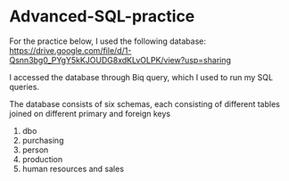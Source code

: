 # Advanced-SQL-practice

For the practice below, I used the following database: https://drive.google.com/file/d/1-Qsnn3bg0_PYgY5kKJOUDG8xdKLvOLPK/view?usp=sharing

I accessed the database through Biq query, which I used to run my SQL queries.

The database consists of six schemas, each consisting of different tables joined on different primary and foreign keys
  1. dbo
  2. purchasing
  3. person
  4. production
  5. human resources and sales
